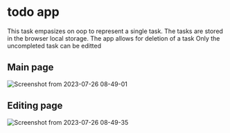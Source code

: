 # todo app
This task empasizes on oop to represent a single task.
The tasks are stored in the browser local storage.
The app allows for deletion of a task
Only the uncompleted task can be editted
## Main page
![Screenshot from 2023-07-26 08-49-01](https://github.com/sammykinuthia/jitu-todo-app-2/assets/60265803/d4ce3eef-a91a-4ce0-ba39-09628c88c3d2)


## Editing page
![Screenshot from 2023-07-26 08-49-35](https://github.com/sammykinuthia/jitu-todo-app-2/assets/60265803/7c95270f-5070-45ef-91fe-3cd5accd64d3)
